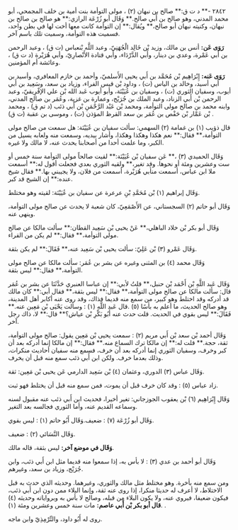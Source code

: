 ٢٨٤٢ -** د ت ق:** صالح بن نبهان (٢) ، مولى التوأمة بنت أمية بن خلف المجمحي، أبو محمد المدني، وهو صالح بن أَبي صالح.** وَقَال أبو زُرْعَة الرازي:** هو صالح بن صالح بن نبهان، وكنيته نبهان أبو صالح،** ويُقال:** إن التوأمة كانت معها أخت لها في بطن واحد، فسميت هذه التوأمة، وسميت تلك باسم آخر.

**رَوَى عَن:** أنس بن مالك، وزيد بْن خَالِد الْجُهَنِيّ، وعبد اللَّه بْنعباس (ت ق) ، وعبد الرحمن بن أَبي عَمْرة، وعدي بن دينار، وأَبي الدَّرْدَاء، وأبي قتادة الأَنْصارِيّ، وأبي هُرَيْرة (د ت ق) ، وعائشة أم المؤمنين.

**رَوَى عَنه:** إِبْرَاهِيم بْن مُحَمَّد بن أَبي يحيى الأَسلميّ، وأحمد بن خازم المعافري، وأسيد بن أَبي أسيد، وخالد بن الياس (ت) ، وداود بْن قيس الفراء، وزياد بن سعد، وسَعِيد بن أَبي أيوب، وسفيان الثوري (ت) ، وسفيان بن عُيَيْنَة، وأبو أيوب عَبد الله بْن علي الإفْرِيقيّ، وعبد الرحمن بْن أَبي الزناد، وعبد الملك بن جُرَيْج، وعمارة بن غزية، وعُمَر بن صالح المدني، وابنه محمد بن صالح مولى التوأمة، ومحمد بْن عَبْد الرَّحْمَنِ بْن أَبي ذئب (د تم ق) ، ومحمد بْن عَمَّار بْن حَفْص بن عُمَر بن سعد القرظ المؤذن (ت) ، وموسى بن عقبة (ت ق) .

قال ذؤيب (١) بن غمامة (٢) السهمي: سألت سفيان بن عُيَيْنَة: هل سمعت من صالح مولى التوأمة،** فقال:** نعم هكذا وهكذا وهكذا، وأشار بيديه، وسمعت منه ولعابه يسيل من الكبر، وما علمت أحدا من أصحابنا يحدث عنه، لا مالك ولا غيره.

وَقَال الحميدي (٣) ،** عَن سفيان بْن عُيَيْنَة:** لقيت صالحاً مولى التوأمة سنة خمس أو ست وعشرين ومئة أو نحوها. وقد تغير،** ولقيه الثوري بعدي فجعلت أقول له:** أسمعت ملا ابن عباس، أسمعت منأبي هُرَيْرة، أسمعت من فلان، ولا يجيبني بها.** فقال شيخ عنده:** إن الشيخ قد كبر.

وَقَال إبراهيم (١) بْن مُحَمَّدِ بْنِ عرعرة عن سفيان بن عُيَيْنَة: لقيته وهو مختلط.

وَقَال أبو حاتم (٢) السجستاني، عن الأَصْمَعِيّ، كان شعبة لا يحدث عن صالح مولى التوأمة، وينهى عنه.

وَقَال أبو بكر بْن خلاد الباهلي،** عَنْ يحيى بْن سَعِيد القطان:** سألت مالكا عن صالح مولى التوأمة،** فقال:** لم يكن من القراء.

وَقَال عَمْرو (٣) بْن عَلِيّ: سألت يحيى بْن سَعِيد عنه،** فَقَالَ:** لم يكن بثقة.

وَقَال محمد (٤) بن المثنى وغيره عن بشر بن عُمَر: سألت مالكا عن صالح مولى التوأمة،** فقال:** ليس بثقة.

وَقَال عَبد اللَّهِ بْن أَحْمَد بْن حنبل،** قلتُ لأبي:** إن عباسا العنبري حَدَّثَنَا عن بشر بن عُمَر قال: سألت مالكا عن صالح مولى التوأمة،** فقال:** ليس بثقة،** فقال أبي:** كان مالك قد أدركه وقد اختلط وهو كبير، من سمع منه قديما فذاك، وقد روى عنه أكابر أهل المدينة، وهو صالح الحديث، ما أعلم به بأسًا (٥) .قال عَبد اللَّهِ (١) : وسألت يَحْيَى بْن مَعِين عنه.** فَقَالَ:** ليس بقوي في الحديث. قلت حدث عنه أَبُو بَكْرِ بْن عياش؟** قال:** لا، ذاك رجل آخر.

وَقَال أحمد بْن سعد بْن أَبي مريم (٢) : سمعت يحيى بْن مَعِين يقول: صالح مولى التوأمة، ثقة، حجة.** قلت له:** إن مالكا ترك السماع منه.** فقال:** إن مالكا إنما أدركه بعد أن كبر وخرف، وسفيان الثوري إنما أدركه بعد أن خرف، فسمع منه سفيان أحاديث منكرات، وذلك بعدما خرف. ولكن ابن أَبي ذئب سمع منه قبل أن يخرف.

وَقَال عباس (٣) الدوري، وعثمان (٤) بْن سَعِيد الدارمي عَن يحيى بْن مَعِين: ثقة.

زاد عباس (٥) : وقد كان خرف قبل أن يموت، فمن سمع منه قبل أن يختلط فهو ثبت.

وَقَال إِبْرَاهِيم (٦) بْن يعقوب الجوزجاني: تغير أخيرا، فحديث ابن أَبي ذئب عنه مقبول لسنه وسماعه القديم عنه، وأما الثوري فجالسه بعد التغير.

وَقَال أبو زُرْعَة (٧) : ضعيف.وَقَال أَبُو حاتم (١) : ليس بقوي.

وَقَال النَّسَائي (٢) : ضعيف.

**وَقَال في موضع آخر:** ليس بثقة، قاله مالك.

وَقَال أبو أحمد بن عدي (٣) : لا بأس به، إذا سمعوا منه قديما مثل ابن أَبي ذئب، وابن جُرَيْج، وزياد بن سعد، وغيرهم.

ومن سمع منه بأخرة. وهو مختلط مثل مالك والثوري، وغيرهما. وحديثه الذي حدث به قبل الاختلاط، لا أعرف له حديثا منكرا، إذا روى عنه ثقة، وإنما البلاء ممن دون ابن أَبي ذئب، فيكون ضعيفا، فيروي عنه، ولا يكون البلاء من قبله، وصالح لا بأس به وبرواياته وحديثه (٤) .**قال أبو بكر بْن أَبي عاصم:** مات سنة خمس وعشرين ومئة (١) .

روى له أَبُو داود، والتِّرْمِذِيّ وابن ماجه.